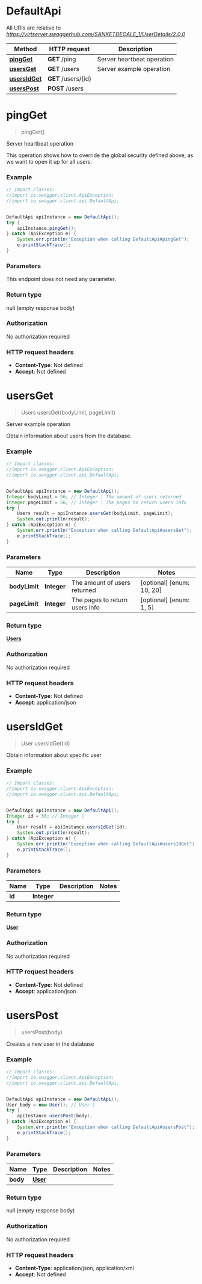 # DefaultApi

All URIs are relative to *https://virtserver.swaggerhub.com/SANKETDEOALE_1/UserDetails/2.0.0*

Method | HTTP request | Description
------------- | ------------- | -------------
[**pingGet**](DefaultApi.md#pingGet) | **GET** /ping | Server heartbeat operation
[**usersGet**](DefaultApi.md#usersGet) | **GET** /users | Server example operation
[**usersIdGet**](DefaultApi.md#usersIdGet) | **GET** /users/{id} | 
[**usersPost**](DefaultApi.md#usersPost) | **POST** /users | 

<a name="pingGet"></a>
# **pingGet**
> pingGet()

Server heartbeat operation

This operation shows how to override the global security defined above, as we want to open it up for all users.

### Example
```java
// Import classes:
//import io.swagger.client.ApiException;
//import io.swagger.client.api.DefaultApi;


DefaultApi apiInstance = new DefaultApi();
try {
    apiInstance.pingGet();
} catch (ApiException e) {
    System.err.println("Exception when calling DefaultApi#pingGet");
    e.printStackTrace();
}
```

### Parameters
This endpoint does not need any parameter.

### Return type

null (empty response body)

### Authorization

No authorization required

### HTTP request headers

 - **Content-Type**: Not defined
 - **Accept**: Not defined

<a name="usersGet"></a>
# **usersGet**
> Users usersGet(bodyLimit, pageLimit)

Server example operation

Obtain information about users from the database.

### Example
```java
// Import classes:
//import io.swagger.client.ApiException;
//import io.swagger.client.api.DefaultApi;


DefaultApi apiInstance = new DefaultApi();
Integer bodyLimit = 56; // Integer | The amount of users returned
Integer pageLimit = 56; // Integer | The pages to return users info
try {
    Users result = apiInstance.usersGet(bodyLimit, pageLimit);
    System.out.println(result);
} catch (ApiException e) {
    System.err.println("Exception when calling DefaultApi#usersGet");
    e.printStackTrace();
}
```

### Parameters

Name | Type | Description  | Notes
------------- | ------------- | ------------- | -------------
 **bodyLimit** | **Integer**| The amount of users returned | [optional] [enum: 10, 20]
 **pageLimit** | **Integer**| The pages to return users info | [optional] [enum: 1, 5]

### Return type

[**Users**](Users.md)

### Authorization

No authorization required

### HTTP request headers

 - **Content-Type**: Not defined
 - **Accept**: application/json

<a name="usersIdGet"></a>
# **usersIdGet**
> User usersIdGet(id)



Obtain information about specific user

### Example
```java
// Import classes:
//import io.swagger.client.ApiException;
//import io.swagger.client.api.DefaultApi;


DefaultApi apiInstance = new DefaultApi();
Integer id = 56; // Integer | 
try {
    User result = apiInstance.usersIdGet(id);
    System.out.println(result);
} catch (ApiException e) {
    System.err.println("Exception when calling DefaultApi#usersIdGet");
    e.printStackTrace();
}
```

### Parameters

Name | Type | Description  | Notes
------------- | ------------- | ------------- | -------------
 **id** | **Integer**|  |

### Return type

[**User**](User.md)

### Authorization

No authorization required

### HTTP request headers

 - **Content-Type**: Not defined
 - **Accept**: application/json

<a name="usersPost"></a>
# **usersPost**
> usersPost(body)



Creates a new user in the database

### Example
```java
// Import classes:
//import io.swagger.client.ApiException;
//import io.swagger.client.api.DefaultApi;


DefaultApi apiInstance = new DefaultApi();
User body = new User(); // User | 
try {
    apiInstance.usersPost(body);
} catch (ApiException e) {
    System.err.println("Exception when calling DefaultApi#usersPost");
    e.printStackTrace();
}
```

### Parameters

Name | Type | Description  | Notes
------------- | ------------- | ------------- | -------------
 **body** | [**User**](User.md)|  |

### Return type

null (empty response body)

### Authorization

No authorization required

### HTTP request headers

 - **Content-Type**: application/json, application/xml
 - **Accept**: Not defined

